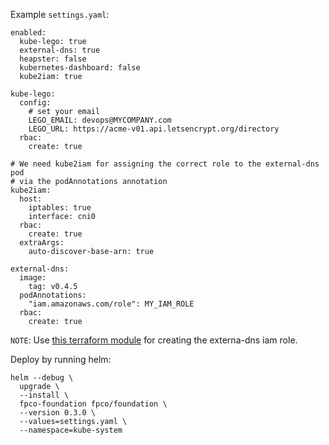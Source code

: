 
Example `settings.yaml`:

```
enabled:
  kube-lego: true
  external-dns: true
  heapster: false
  kubernetes-dashboard: false
  kube2iam: true

kube-lego:
  config:
    # set your email
    LEGO_EMAIL: devops@MYCOMPANY.com
    LEGO_URL: https://acme-v01.api.letsencrypt.org/directory
  rbac:
    create: true

# We need kube2iam for assigning the correct role to the external-dns pod
# via the podAnnotations annotation
kube2iam:
  host:
    iptables: true
    interface: cni0
  rbac:
    create: true
  extraArgs:
    auto-discover-base-arn: true

external-dns:
  image:
    tag: v0.4.5
  podAnnotations:
    "iam.amazonaws.com/role": MY_IAM_ROLE
  rbac:
    create: true
```

`NOTE`: Use [this terraform module](https://registry.terraform.io/modules/fpco/foundation/aws/0.8.1/submodules/external-dns-iam)
for creating the externa-dns iam role.

Deploy by running helm:

```
helm --debug \
  upgrade \
  --install \
  fpco-foundation fpco/foundation \
  --version 0.3.0 \
  --values=settings.yaml \
  --namespace=kube-system
```

